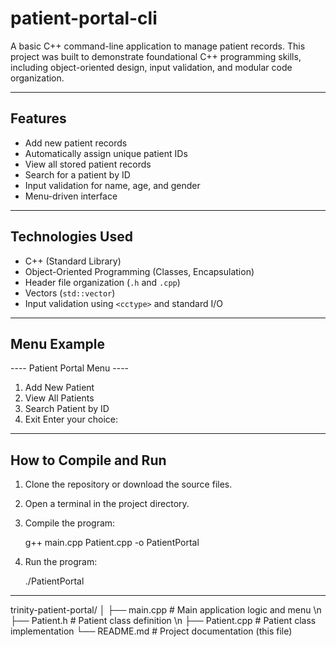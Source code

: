 # patient-portal-cli

A basic C++ command-line application to manage patient records. This project was built to demonstrate foundational C++ programming skills, including object-oriented design, input validation, and modular code organization.

---

## Features

- Add new patient records
- Automatically assign unique patient IDs
- View all stored patient records
- Search for a patient by ID
- Input validation for name, age, and gender
- Menu-driven interface

---

## Technologies Used

- C++ (Standard Library)
- Object-Oriented Programming (Classes, Encapsulation)
- Header file organization (`.h` and `.cpp`)
- Vectors (`std::vector`)
- Input validation using `<cctype>` and standard I/O

---

## Menu Example

---- Patient Portal Menu ----

1. Add New Patient
2. View All Patients
3. Search Patient by ID
4. Exit
Enter your choice: 

---

## How to Compile and Run

1. Clone the repository or download the source files.
2. Open a terminal in the project directory.
3. Compile the program:

   g++ main.cpp Patient.cpp -o PatientPortal

4. Run the program:

   ./PatientPortal

---

trinity-patient-portal/
│
├── main.cpp         # Main application logic and menu \n
├── Patient.h        # Patient class definition \n
├── Patient.cpp      # Patient class implementation
└── README.md        # Project documentation (this file)


